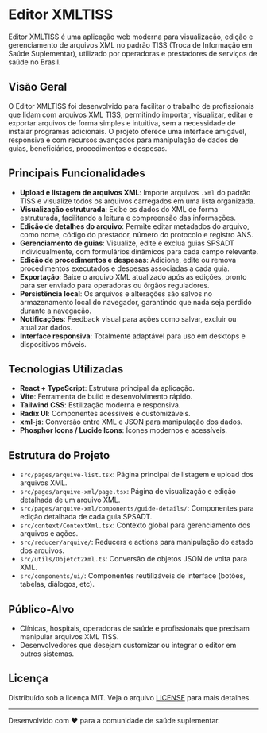 # Editor XMLTISS

Editor XMLTISS é uma aplicação web moderna para visualização, edição e gerenciamento de arquivos XML no padrão TISS (Troca de Informação em Saúde Suplementar), utilizado por operadoras e prestadores de serviços de saúde no Brasil.

## Visão Geral

O Editor XMLTISS foi desenvolvido para facilitar o trabalho de profissionais que lidam com arquivos XML TISS, permitindo importar, visualizar, editar e exportar arquivos de forma simples e intuitiva, sem a necessidade de instalar programas adicionais. O projeto oferece uma interface amigável, responsiva e com recursos avançados para manipulação de dados de guias, beneficiários, procedimentos e despesas.

## Principais Funcionalidades

- **Upload e listagem de arquivos XML**: Importe arquivos `.xml` do padrão TISS e visualize todos os arquivos carregados em uma lista organizada.
- **Visualização estruturada**: Exibe os dados do XML de forma estruturada, facilitando a leitura e compreensão das informações.
- **Edição de detalhes do arquivo**: Permite editar metadados do arquivo, como nome, código do prestador, número do protocolo e registro ANS.
- **Gerenciamento de guias**: Visualize, edite e exclua guias SPSADT individualmente, com formulários dinâmicos para cada campo relevante.
- **Edição de procedimentos e despesas**: Adicione, edite ou remova procedimentos executados e despesas associadas a cada guia.
- **Exportação**: Baixe o arquivo XML atualizado após as edições, pronto para ser enviado para operadoras ou órgãos reguladores.
- **Persistência local**: Os arquivos e alterações são salvos no armazenamento local do navegador, garantindo que nada seja perdido durante a navegação.
- **Notificações**: Feedback visual para ações como salvar, excluir ou atualizar dados.
- **Interface responsiva**: Totalmente adaptável para uso em desktops e dispositivos móveis.

## Tecnologias Utilizadas

- **React + TypeScript**: Estrutura principal da aplicação.
- **Vite**: Ferramenta de build e desenvolvimento rápido.
- **Tailwind CSS**: Estilização moderna e responsiva.
- **Radix UI**: Componentes acessíveis e customizáveis.
- **xml-js**: Conversão entre XML e JSON para manipulação dos dados.
- **Phosphor Icons / Lucide Icons**: Ícones modernos e acessíveis.

## Estrutura do Projeto

- `src/pages/arquive-list.tsx`: Página principal de listagem e upload dos arquivos XML.
- `src/pages/arquive-xml/page.tsx`: Página de visualização e edição detalhada de um arquivo XML.
- `src/pages/arquive-xml/components/guide-details/`: Componentes para edição detalhada de cada guia SPSADT.
- `src/context/ContextXml.tsx`: Contexto global para gerenciamento dos arquivos e ações.
- `src/reducer/arquive/`: Reducers e actions para manipulação do estado dos arquivos.
- `src/utils/Objetct2Xml.ts`: Conversão de objetos JSON de volta para XML.
- `src/components/ui/`: Componentes reutilizáveis de interface (botões, tabelas, diálogos, etc).

## Público-Alvo

- Clínicas, hospitais, operadoras de saúde e profissionais que precisam manipular arquivos XML TISS.
- Desenvolvedores que desejam customizar ou integrar o editor em outros sistemas.

## Licença

Distribuído sob a licença MIT. Veja o arquivo [LICENSE](LICENSE) para mais detalhes.

---

Desenvolvido com ❤️ para a comunidade de saúde suplementar.